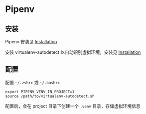 # Pipenv

## 安装

Pipenv 安装见 [Installation](https://github.com/pypa/pipenv#installation)

安装 virtualenv-autodetect 以自动识别虚拟环境，安装见 [Installation](https://github.com/RobertDeRose/virtualenv-autodetect#installation)

## 配置

配置 `~/.zshrc` 或 `~/.bashrc`

    export PIPENV_VENV_IN_PROJECT=1
    source /path/to/virtualenv-autodetect.sh

配置后，会在 project 目录下创建一个 `.venv` 目录，存储虚拟环境信息

